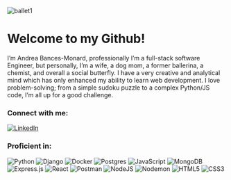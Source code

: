 
![ballet1](https://github.com/andrea1234321/andrea1234321/assets/126596039/a0e89d8a-dd8c-46ea-a069-a028c96bb385)

# Welcome to my Github!
I’m Andrea Bances-Monard, professionally I’m a full-stack software Engineer, but personally, I’m a wife, a dog mom, a former ballerina, a chemist, and overall a social butterfly. I have a very creative and analytical mind which has only enhanced my ability to learn web development. I love problem-solving; from a simple sudoku puzzle to a complex Python/JS code, I’m all up for a good challenge. 

### Connect with me: 

<a href="https://www.linkedin.com/in/andrea-bances-monard/" src="LinkedIn">![LinkedIn](https://img.shields.io/badge/linkedin-%230077B5.svg?style=social&logo=linkedin&logoColor=fdd54)</a>

### Proficient in:
![Python](https://img.shields.io/badge/python-3670A0?style=flat&logo=python&logoColor=ffdd54)
![Django](https://img.shields.io/badge/django-%23092E20.svg?style=flat&logo=django&logoColor=white)
![Docker](https://img.shields.io/badge/docker-%230db7ed.svg?style=flat&logo=docker&logoColor=white)
![Postgres](https://img.shields.io/badge/postgres-%23316192.svg?style=flat&logo=postgresql&logoColor=white)
![JavaScript](https://img.shields.io/badge/javascript-%23323330.svg?style=flat&logo=javascript&logoColor=%23F7DF1E)
![MongoDB](https://img.shields.io/badge/MongoDB-%234ea94b.svg?style=flat&logo=mongodb&logoColor=white)
![Express.js](https://img.shields.io/badge/express.js-%23404d59.svg?style=flat&logo=express&logoColor=%2361DAFB)
![React](https://img.shields.io/badge/react-%2320232a.svg?style=flat&logo=react&logoColor=%2361DAFB)
![Postman](https://img.shields.io/badge/Postman-FF6C37?style=flat&logo=postman&logoColor=white)
![NodeJS](https://img.shields.io/badge/node.js-6DA55F?style=flat&logo=node.js&logoColor=white)
![Nodemon](https://img.shields.io/badge/NODEMON-%23323330.svg?style=flat&logo=nodemon&logoColor=%BBDEAD)
![HTML5](https://img.shields.io/badge/html5-%23E34F26.svg?style=flat&logo=html5&logoColor=white)
![CSS3](https://img.shields.io/badge/css3-%231572B6.svg?style=flat&logo=css3&logoColor=white)

